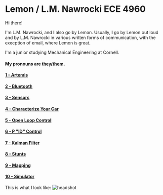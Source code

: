 # Lemon / L.M. Nawrocki ECE 4960
Hi there!

I'm L.M. Nawrocki, and I also go by Lemon. Usually, I go by Lemon out loud and by L.M. Nawrocki in various written forms of communication, with the execption of email, where Lemon is great.

I'm a junior studying Mechanical Engineering at Cornell.

#### My pronouns are [they/them](https://www.mypronouns.org/they-them).


#### [1 - Artemis](https://lmnawrocki.github.io/lab1/)

#### [2 -  Bluetooth](https://lmnawrocki.github.io/lab2/)

#### [3 -  Sensors](https://lmnawrocki.github.io/lab3/)

#### [4 - Characterize Your Car](https://lmnawrocki.github.io/lab4)

#### [5 - Open Loop Control](https://lmnawrocki.github.io/lab5)

#### [6 - P "ID" Control](https://lmnawrocki.github.io/lab6)

#### [7 - Kalman Filter](https://lmnawrocki.github.io/lab7)

#### [8 - Stunts](https://lmnawrocki.github.io/lab8)

#### [9 - Mapping](https://lmnawrocki.github.io/lab9)

#### [10 - Simulator](https://lmnawrocki.github.io/lab10)

This is what I look like:
![headshot](/images/lmn68_headshot.jpg)